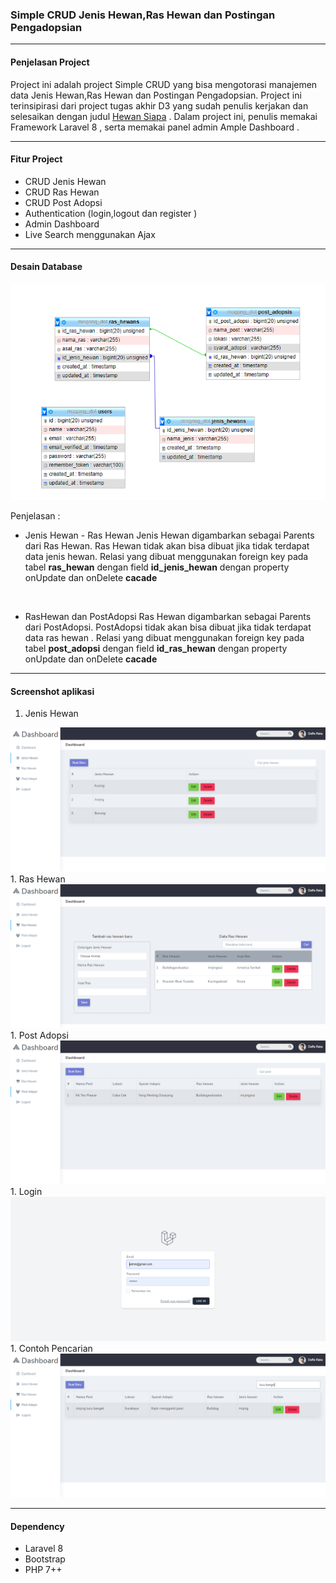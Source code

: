 ### Simple CRUD Jenis Hewan,Ras Hewan dan  Postingan Pengadopsian

---

#### Penjelasan Project

Project ini adalah project Simple CRUD yang bisa mengotorasi manajemen data Jenis Hewan,Ras Hewan dan Postingan Pengadopsian. Project ini terinsipirasi dari project tugas akhir D3 yang sudah penulis kerjakan dan selesaikan dengan judul [Hewan Siapa](https://github.com/daffaraka/Hewan-Siapa) .
Dalam project ini, penulis memakai Framework Laravel 8 , serta memakai panel admin Ample Dashboard .

___
#### Fitur Project

 * CRUD Jenis Hewan
 * CRUD Ras Hewan 
 * CRUD Post Adopsi
 * Authentication (login,logout dan register )
 * Admin Dashboard
 * Live Search menggunakan Ajax

___

#### Desain Database 

<img src="public/desain db/desain db.png">

Penjelasan : 

* Jenis Hewan - Ras Hewan
Jenis Hewan digambarkan sebagai Parents dari Ras Hewan. Ras Hewan tidak akan bisa dibuat jika tidak terdapat data jenis hewan. Relasi yang dibuat menggunakan foreign key pada tabel **ras_hewan** dengan field **id_jenis_hewan** dengan property onUpdate dan onDelete **cacade**  

<br>

* RasHewan dan PostAdopsi
Ras Hewan  digambarkan sebagai Parents dari PostAdopsi. PostAdopsi tidak akan bisa dibuat jika tidak terdapat data ras hewan . Relasi yang dibuat menggunakan foreign key pada tabel **post_adopsi** dengan field **id_ras_hewan** dengan property onUpdate dan onDelete **cacade**  


___
#### Screenshot aplikasi

1. Jenis Hewan
<img src="public/ss aplikasi/jenis hewan.png">
1. Ras Hewan
<img src="public/ss aplikasi/ras hewan.png">
1. Post Adopsi
<img src="public/ss aplikasi/post adopsi.png">
1. Login
<img src="public/ss aplikasi/login.png">
1. Contoh Pencarian
<img src="public/ss aplikasi/post adopsi cari.png">

---

#### Dependency

 * Laravel 8 
 * Bootstrap
 * PHP 7++



